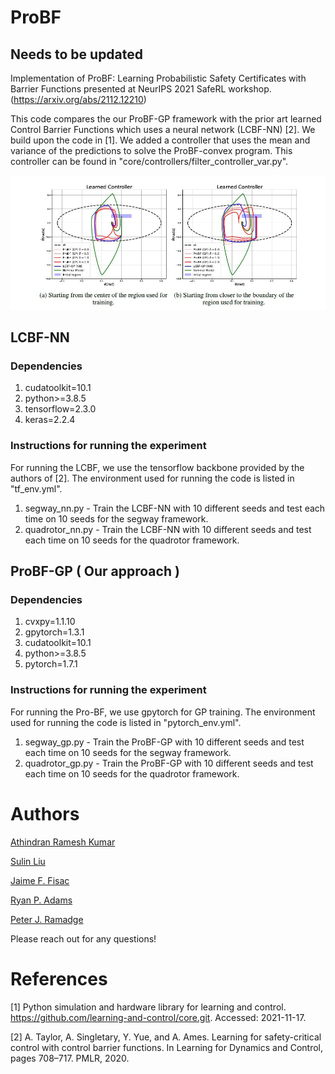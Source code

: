 # ProBF

## Needs to be updated

Implementation of ProBF: Learning Probabilistic Safety Certificates with Barrier Functions presented at NeurIPS 2021 SafeRL workshop. (https://arxiv.org/abs/2112.12210)

This code compares the our ProBF-GP framework with the prior art learned Control Barrier Functions which uses a neural network (LCBF-NN) [2]. We build upon the code in [1]. We added a controller that uses the mean and variance of the predictions to solve the ProBF-convex program. This controller can be found in "core/controllers/filter_controller_var.py".

![image](images/segwaycomp.JPG)


## LCBF-NN
### Dependencies
1.  cudatoolkit=10.1
2.  python>=3.8.5
3.  tensorflow=2.3.0
4.  keras=2.2.4

### Instructions for running the experiment
For running the LCBF, we use the tensorflow backbone provided by the authors of [2]. The environment used for running the code is listed in "tf_env.yml".
1.  segway_nn.py - Train the LCBF-NN with 10 different seeds and test each time on 10 seeds for the segway framework.
2.  quadrotor_nn.py - Train the LCBF-NN with 10 different seeds and test each time on 10 seeds for the quadrotor framework. 

## ProBF-GP ( Our approach )
### Dependencies
1.  cvxpy=1.1.10
2.  gpytorch=1.3.1
3.  cudatoolkit=10.1
4.  python>=3.8.5
5.  pytorch=1.7.1

### Instructions for running the experiment
For running the Pro-BF, we use gpytorch for GP training. The environment used for running the code is listed in "pytorch_env.yml".
1.  segway_gp.py - Train the ProBF-GP with 10 different seeds and test each time on 10 seeds for the segway framework.
2.  quadrotor_gp.py - Train the ProBF-GP with 10 different seeds and test each time on 10 seeds for the quadrotor framework. 

# Authors
[Athindran Ramesh Kumar](https://sites.google.com/site/athindranrameshkumar)

[Sulin Liu](https://liusulin.github.io/)

[Jaime F. Fisac](https://ece.princeton.edu/people/jaime-fernandez-fisac)

[Ryan P. Adams](https://www.cs.princeton.edu/~rpa/)

[Peter J. Ramadge](https://ece.princeton.edu/people/peter-j-ramadge)

Please reach out for any questions!

# References
[1] Python simulation and hardware library for learning and control. https://github.com/learning-and-control/core.git. Accessed: 2021-11-17.

[2] A. Taylor, A. Singletary, Y. Yue, and A. Ames. Learning for safety-critical control with control
barrier functions. In Learning for Dynamics and Control, pages 708–717. PMLR, 2020.
